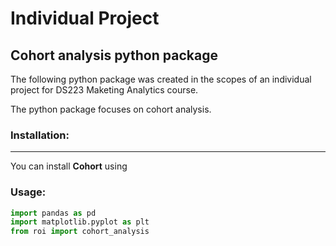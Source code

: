 # Individual Project
## Cohort analysis python package


The following python package was created in the scopes of an individual project for DS223 Maketing Analytics course. 

The python package focuses on cohort analysis.


### Installation:
---
You can install **Cohort** using 

### Usage:
```python
import pandas as pd
import matplotlib.pyplot as plt
from roi import cohort_analysis
```


